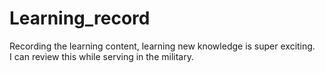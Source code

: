 # Learning_record
Recording the learning content, learning new knowledge is super exciting. <br>
I can review this while serving in the military.
